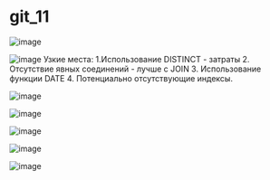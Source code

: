# git_11
![image](https://github.com/user-attachments/assets/756f2437-652f-47a8-99bf-9a58d9a8f824)

![image](https://github.com/user-attachments/assets/5a35d1f6-3e9b-48e0-aea0-aef2e04fc443)
Узкие места:
1.Использование DISTINCT - затраты
2. Отсутствие явных соединений - лучше с JOIN
3. Использование функции DATE
4. Потенциально отсутствующие индексы.

![image](https://github.com/user-attachments/assets/1a317d4e-df72-4175-8627-4718b3e7fb12)

![image](https://github.com/user-attachments/assets/1ed7eb01-650f-486a-849f-8c6096873a73)

![image](https://github.com/user-attachments/assets/26445db7-e936-4873-aca3-f7a8d4d2d2a2)

![image](https://github.com/user-attachments/assets/17c4cd68-ff17-4c42-bc56-059e5f9fe4bd)

![image](https://github.com/user-attachments/assets/3c9083a1-5500-40aa-8257-3240edbfbdb9)



